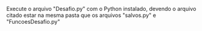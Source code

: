 Execute o arquivo "Desafio.py" com o Python instalado, devendo o arquivo citado estar na mesma pasta que
os arquivos "salvos.py" e "FuncoesDesafio.py"
